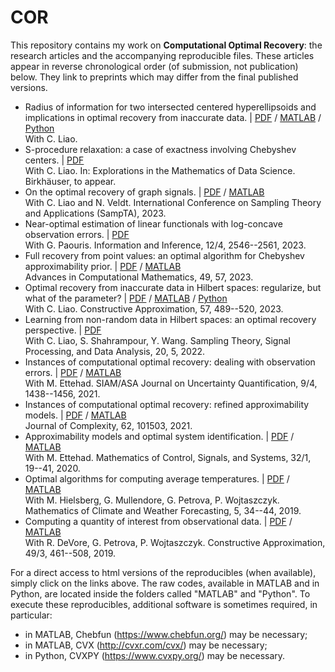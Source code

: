 # COR

This repository contains my work on **Computational Optimal Recovery**: the research articles and the accompanying reproducible files.
These articles appear in reverse chronological order (of submission, not publication) below. 
They link to preprints which may differ from the final published versions.

- Radius of information for two intersected centered hyperellipsoids and implications in optimal recovery from inaccurate data. |
[PDF](Papers/OR_L1Noise_v2.pdf)
/
[MATLAB](MATLAB/repro_OR_L1.mlx)
/
[Python](...)
<br> With C. Liao.
- S-procedure relaxation: a case of exactness involving Chebyshev centers. |
[PDF](Papers/OR_SProc.pdf)
<br> With C. Liao. In: Explorations in the Mathematics of Data Science. Birkh&auml;user, to appear.
- On the optimal recovery of graph signals. |
[PDF](Papers/OR_Graph.pdf)
/
[MATLAB](https://github.com/liaochunyang/ORofGraphSignals)
<br> With C. Liao and N. Veldt. International Conference on Sampling Theory and Applications (SampTA), 2023.
- Near-optimal estimation of linear functionals with log-concave observation errors. |
[PDF](Papers/OR_LogConcave.pdf)
<br> With G. Paouris. Information and Inference, 12/4, 2546--2561, 2023.
- Full recovery from point values: an optimal algorithm for Chebyshev approximability prior. |
[PDF](Papers/OR_FullApprox.pdf)
/
[MATLAB](MATLAB/OR_FullApprox_repro.zip)
<br> Advances in Computational Mathematics, 49, 57, 2023.
- Optimal recovery from inaccurate data in Hilbert spaces: regularize, but what of the parameter? | 
[PDF](Papers/ORHilbert_Reg.pdf) 
/ 
[MATLAB](https://htmlpreview.github.io/?https://github.com/foucart/COR/blob/master/MATLAB/web/ORHilbert_Reg_repro.html)
/
[Python](https://htmlpreview.github.io/?https://github.com/foucart/COR/blob/master/Python/web/ORHilbert_Reg_repro.html)
<br> With C. Liao. Constructive Approximation, 57, 489--520, 2023.
- Learning from non-random data in Hilbert spaces: an optimal recovery perspective. | 
[PDF](Papers/OR_Learning.pdf)
<br> With C. Liao, S. Shahrampour, Y. Wang. Sampling Theory, Signal Processing, and Data Analysis, 20, 5, 2022.
- Instances of computational optimal recovery: dealing with observation errors.  | 
[PDF](Papers/ICOR_ObsErrors.pdf)
/
[MATLAB](MATLAB/OR_Uncertainty_repro.m)
<br> With M. Ettehad. SIAM/ASA Journal on Uncertainty Quantification, 9/4, 1438--1456, 2021.
- Instances of computational optimal recovery: refined approximability models. |
[PDF](Papers/ICOR_Overparametrization.pdf)
/
[MATLAB](MATLAB/OR_Overparametrization_repro.m)
<br> Journal of Complexity, 62, 101503, 2021.
- Approximability models and optimal system identification. | 
[PDF](Papers/ORinSI.pdf)
/
[MATLAB](MATLAB/Reproducible_OSI.zip)
<br> With M. Ettehad. Mathematics of Control, Signals, and Systems, 32/1, 19--41, 2020.
- Optimal algorithms for computing average temperatures. | 
[PDF](Papers/OptAlgo_AveTemp.pdf)
/
[MATLAB](MATLAB/Redistributable_final.zip)
<br> With M. Hielsberg, G. Mullendore, G. Petrova, P. Wojtaszczyk. 
Mathematics of Climate and Weather Forecasting, 5, 34--44, 2019. 
- Computing a quantity of interest from observational data. |
[PDF](Papers/Computing_QoI.pdf)
/
[MATLAB](MATLAB/DFPW_Reproducible.zip)
<br> With R. DeVore, G. Petrova, P. Wojtaszczyk. Constructive Approximation, 49/3, 461--508, 2019.

For a direct access to html versions of the reproducibles (when available), simply click on the links above.
The raw codes, available in MATLAB and in Python, are located inside the folders called "MATLAB" and "Python". 
To execute these reproducibles, additional software is sometimes required, in particular:
- in MATLAB, Chebfun (https://www.chebfun.org/) may be necessary;
- in MATLAB, CVX (http://cvxr.com/cvx/) may be necessary;
- in Python, CVXPY (https://www.cvxpy.org/) may be necessary.

